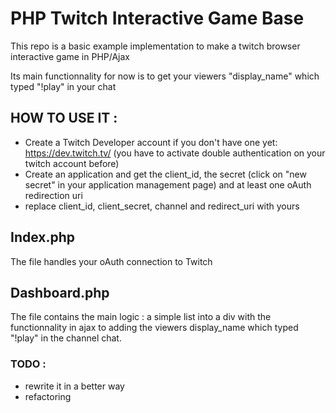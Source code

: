 # PHP Twitch Interactive Game Base

  

This repo is a basic example implementation to make a twitch browser interactive game in PHP/Ajax

Its main functionnality for now is to get your viewers "display_name" which typed "!play" in your chat

## HOW TO USE IT :

- Create a Twitch Developer account if you don't have one yet: https://dev.twitch.tv/
(you have to activate double authentication on your twitch account before)
- Create an application and get the client_id, the secret (click on "new secret" in your application management page) and at least one oAuth redirection uri
- replace client_id, client_secret, channel and redirect_uri with yours

  
  

## Index.php

The file handles your oAuth connection to Twitch

  

## Dashboard.php

The file contains the main logic : a simple list into a div with the functionnality in ajax to adding the viewers display_name which typed "!play" in the channel chat.

  

###  TODO :
- rewrite it in a better way
- refactoring